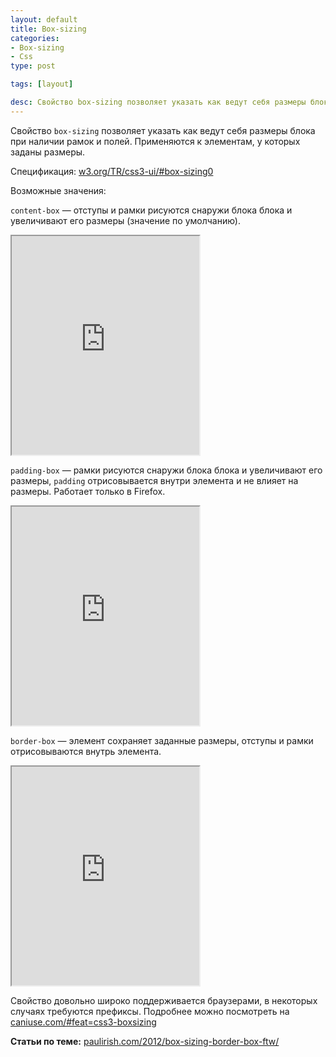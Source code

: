 ```yaml
---
layout: default
title: Box-sizing
categories:
- Box-sizing
- Css
type: post

tags: [layout]

desc: Свойство box-sizing позволяет указать как ведут себя размеры блока при наличии рамок и полей.
---
```

Свойство <code>box-sizing</code> позволяет указать как ведут себя размеры блока при наличии рамок и полей.
Применяются к элементам, у которых заданы размеры.<!--more-->

Спецификация: <a href="http://www.w3.org/TR/css3-ui/#box-sizing0">w3.org/TR/css3-ui/#box-sizing0</a>

Возможные значения:

<code>content-box</code> — отступы и рамки рисуются снаружи блока блока и увеличивают его размеры (значение по умолчанию).

<iframe class="jsbin" style="height: 350px" src="http://jsbin.com/eTiGuB/6/embed?css,output"></iframe>

<code>padding-box</code> — рамки рисуются снаружи блока блока и увеличивают его размеры, <code>padding</code> отрисовывается внутри элемента и не влияет на размеры. Работает только в Firefox.

<iframe class="jsbin" style="height: 350px" src="http://jsbin.com/eTiGuB/7/embed?css,output"></iframe>

<code>border-box</code> — элемент сохраняет заданные размеры, отступы и рамки отрисовываются внутрь элемента.

<iframe class="jsbin" style="height: 350px" src="http://jsbin.com/eTiGuB/8/embed?css,output"></iframe>

Свойство довольно широко поддерживается браузерами, в некоторых случаях требуются префиксы.
Подробнее можно посмотреть на <a href="http://caniuse.com/#feat=css3-boxsizing">caniuse.com/#feat=css3-boxsizing</a>

<strong>Статьи по теме:</strong>
<a href="http://www.paulirish.com/2012/box-sizing-border-box-ftw/">paulirish.com/2012/box-sizing-border-box-ftw/</a>
